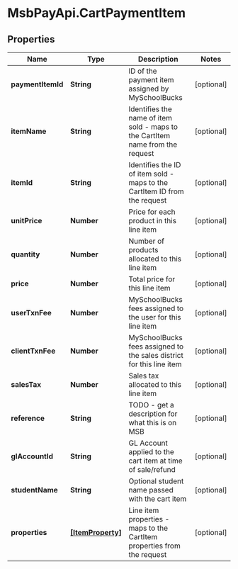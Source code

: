 # MsbPayApi.CartPaymentItem

## Properties
Name | Type | Description | Notes
------------ | ------------- | ------------- | -------------
**paymentItemId** | **String** | ID of the payment item assigned by MySchoolBucks | [optional] 
**itemName** | **String** | Identifies the name of item sold - maps to the CartItem name from the request | [optional] 
**itemId** | **String** | Identifies the ID of item sold - maps to the CartItem ID from the request | [optional] 
**unitPrice** | **Number** | Price for each product in this line item | [optional] 
**quantity** | **Number** | Number of products allocated to this line item | [optional] 
**price** | **Number** | Total price for this line item | [optional] 
**userTxnFee** | **Number** | MySchoolBucks fees assigned to the user for this line item | [optional] 
**clientTxnFee** | **Number** | MySchoolBucks fees assigned to the sales district for this line item | [optional] 
**salesTax** | **Number** | Sales tax allocated to this line item | [optional] 
**reference** | **String** | TODO - get a description for what this is on MSB | [optional] 
**glAccountId** | **String** | GL Account applied to the cart item at time of sale/refund | [optional] 
**studentName** | **String** | Optional student name passed with the cart item | [optional] 
**properties** | [**[ItemProperty]**](ItemProperty.md) | Line item properties - maps to the CartItem properties from the request | [optional] 
